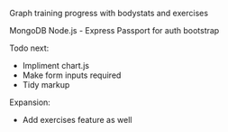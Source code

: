 Graph training progress with bodystats and exercises

MongoDB
Node.js - Express
Passport for auth
bootstrap

Todo next:
 - Impliment chart.js
 - Make form inputs required
 - Tidy markup

 Expansion:
 - Add exercises feature as well